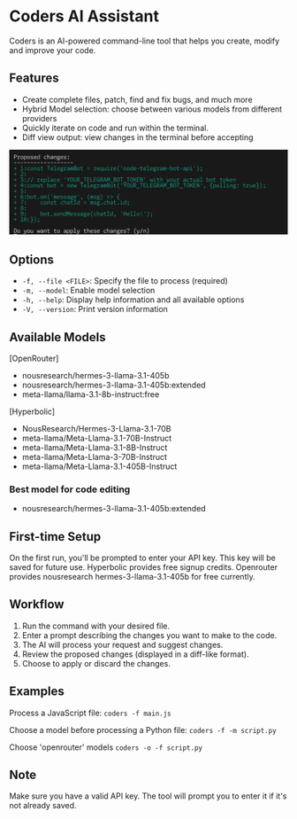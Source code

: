 # Coders AI Assistant

Coders is an AI-powered command-line tool that helps you create, modify and improve your code.

## Features
- Create complete files, patch, find and fix bugs, and much more
- Hybrid Model selection: choose between various models from different providers
- Quickly iterate on code and run within the terminal.
- Diff view output: view changes in the terminal before accepting


![Coders AI Assistant](image.png)


## Options

- `-f, --file <FILE>`: Specify the file to process (required)
- `-m, --model`: Enable model selection
- `-h, --help`: Display help information and all available options
- `-V, --version`: Print version information

## Available Models
[OpenRouter]
- nousresearch/hermes-3-llama-3.1-405b
- nousresearch/hermes-3-llama-3.1-405b:extended
- meta-llama/llama-3.1-8b-instruct:free

[Hyperbolic]
- NousResearch/Hermes-3-Llama-3.1-70B
- meta-llama/Meta-Llama-3.1-70B-Instruct
- meta-llama/Meta-Llama-3.1-8B-Instruct
- meta-llama/Meta-Llama-3-70B-Instruct
- meta-llama/Meta-Llama-3.1-405B-Instruct

### Best model for code editing
- nousresearch/hermes-3-llama-3.1-405b:extended

## First-time Setup

On the first run, you'll be prompted to enter your API key. This key will be saved for future use. Hyperbolic provides free signup credits. Openrouter provides nousresearch hermes-3-llama-3.1-405b for free currently.

## Workflow

1. Run the command with your desired file.
2. Enter a prompt describing the changes you want to make to the code.
3. The AI will process your request and suggest changes.
4. Review the proposed changes (displayed in a diff-like format).
5. Choose to apply or discard the changes.

## Examples

Process a JavaScript file:
`coders -f main.js`


Choose a model before processing a Python file:
`coders -f -m script.py `


Choose 'openrouter' models
`coders -o -f script.py`

## Note

Make sure you have a valid API key. The tool will prompt you to enter it if it's not already saved.